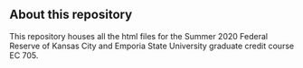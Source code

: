 ## About this repository

This repository houses all the html files for the Summer 2020 Federal Reserve of Kansas City and Emporia State University graduate credit course EC 705. 


